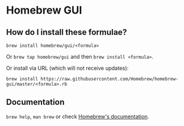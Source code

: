 # Homebrew GUI

## How do I install these formulae?
`brew install homebrew/gui/<formula>`

Or `brew tap homebrew/gui` and then `brew install <formula>`.

Or install via URL (which will not receive updates):

```
brew install https://raw.githubusercontent.com/Homebrew/homebrew-gui/master/<formula>.rb
```

## Documentation
`brew help`, `man brew` or check [Homebrew's documentation](https://github.com/Homebrew/homebrew/tree/master/share/doc/homebrew#readme).
